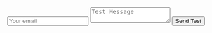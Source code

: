<form method="POST" action="https://formspree.io/rangsiman1993@gmail.com">
  <input type="email" name="email" placeholder="Your email">
  <textarea name="message" placeholder="Test Message"></textarea>
  <button type="submit">Send Test</button>
</form>
